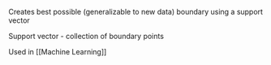 Creates best possible (generalizable to new data) boundary using a support vector

Support vector - collection of boundary points

Used in [[Machine Learning]]